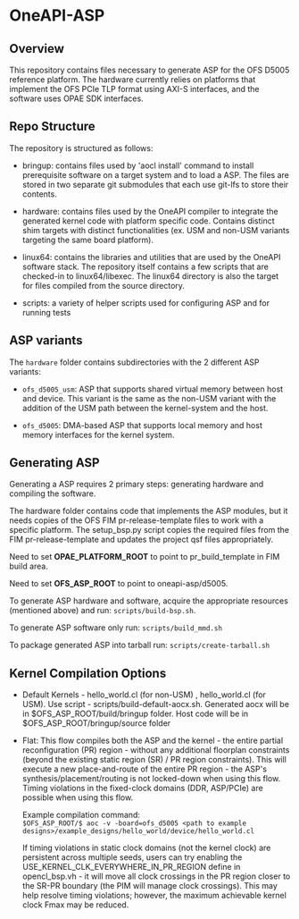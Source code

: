 # OneAPI-ASP 

## Overview
This repository contains files necessary to generate ASP for the OFS D5005
reference platform.  The hardware currently relies on platforms that 
implement the OFS PCIe TLP format using AXI-S interfaces, and the software 
uses OPAE SDK interfaces.

## Repo Structure

The repository is structured as follows:

* bringup: contains files used by 'aocl install' command to install prerequisite
software on a target system and to load a ASP.  The files are stored in two
separate git submodules that each use git-lfs to store their contents.

* hardware: contains files used by the OneAPI compiler to integrate the 
generated kernel code with platform specific code.  Contains distinct shim 
targets with distinct functionalities (ex. USM and non-USM variants targeting
the same board platform).

* linux64: contains the libraries and utilities that are used by the OneAPI
software stack. The repository itself contains a few scripts that are checked-in
to linux64/libexec. The linux64 directory is also the target for files compiled
from the source directory.

* scripts: a variety of helper scripts used for configuring ASP and for 
running tests

## ASP variants

The `hardware` folder contains subdirectories with the 2 different ASP variants:

* `ofs_d5005_usm`: ASP that supports shared virtual memory between host and device. This 
variant is the same as the non-USM variant with the addition of the USM path between 
the kernel-system and the host.

* `ofs_d5005`:  DMA-based ASP that supports local memory and host memory interfaces for the 
kernel system.

## Generating ASP

Generating a ASP requires 2 primary steps: generating hardware and compiling
the software.

The hardware folder contains code that implements the ASP modules, but it needs
copies of the OFS FIM pr-release-template files to work with a specific platform. 
The setup_bsp.py script copies the required files from the FIM pr-release-template
and updates the project qsf files appropriately.

Need to set **OPAE_PLATFORM_ROOT** to point to pr_build_template in FIM build area.


Need to set **OFS_ASP_ROOT** to point to oneapi-asp/d5005.


To generate ASP hardware and software, acquire the appropriate resources (mentioned above) and run: `scripts/build-bsp.sh`.

To generate ASP software only run: `scripts/build_mmd.sh`

To package generated ASP into tarball run: `scripts/create-tarball.sh`

## Kernel Compilation Options

* Default Kernels - hello_world.cl (for non-USM) , hello_world.cl (for USM).
  Use script - scripts/build-default-aocx.sh.
  Generated aocx will be in $OFS_ASP_ROOT/build/bringup folder.
  Host code will be in $OFS_ASP_ROOT/bringup/source folder

* Flat: This flow compiles both the ASP and the kernel - the entire
  partial reconfiguration (PR) region - without any additional floorplan
  constraints (beyond the existing static region (SR) / PR region constraints).
  This will execute a new place-and-route of the entire PR region - the
  ASP's synthesis/placement/routing is not locked-down when using this flow.
  Timing violations in the fixed-clock domains (DDR, ASP/PCIe) are possible
  when using this flow.

  Example compilation command: <br>
  `$OFS_ASP_ROOT/$ aoc -v -board=ofs_d5005
  <path to example designs>/example_designs/hello_world/device/hello_world.cl`
  
  If timing violations in static clock domains (not the kernel clock) are persistent
  across multiple seeds, users can try enabling the 
  USE_KERNEL_CLK_EVERYWHERE_IN_PR_REGION define in opencl_bsp.vh - it will move all clock 
  crossings in the PR region closer to the SR-PR boundary (the PIM will manage 
  clock crossings). This may help resolve timing violations; however, the maximum achievable
  kernel clock Fmax may be reduced.
